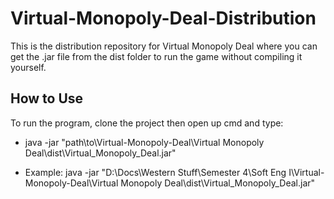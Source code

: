 # Virtual-Monopoly-Deal-Distribution
This is the distribution repository for Virtual Monopoly Deal where you can get the .jar file from the dist folder to run the game without compiling it yourself.

## How to Use
To run the program, clone the project then open up cmd and type:

- java -jar "path\to\Virtual-Monopoly-Deal\Virtual Monopoly Deal\dist\Virtual_Monopoly_Deal.jar"

- Example: java -jar "D:\Docs\Western Stuff\Semester 4\Soft Eng I\Virtual-Monopoly-Deal\Virtual Monopoly Deal\dist\Virtual_Monopoly_Deal.jar"
